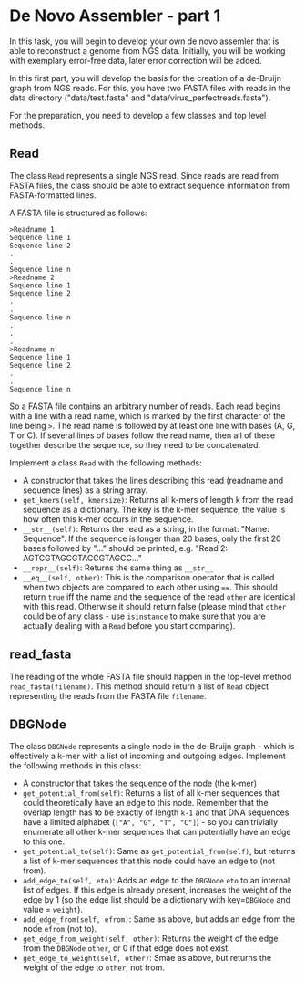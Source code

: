 # De Novo Assembler - part 1

In this task, you will begin to develop your own de novo assemler that is able to reconstruct a genome from NGS data. Initially, you will be working with exemplary error-free data, later error correction will be added.

In this first part, you will develop the basis for the creation of a de-Bruijn graph from NGS reads. For this, you have two FASTA files with reads in the data directory ("data/test.fasta" and "data/virus_perfectreads.fasta"). 

For the preparation, you need to develop a few classes and top level methods.

## Read

The class `Read` represents a single NGS read. Since reads are read from FASTA files, the class should be able to extract sequence information from FASTA-formatted lines.

A FASTA file is structured as follows:

```text
>Readname 1
Sequence line 1
Sequence line 2
.
.
Sequence line n
>Readname 2
Sequence line 1
Sequence line 2
.
.
Sequence line n
.
.
.
>Readname n
Sequence line 1
Sequence line 2
.
.
Sequence line n
```

So a FASTA file contains an arbitrary number of reads. Each read begins with a line with a read name, which is marked by the first character of the line being `>`. The read name is followed by at least one line with bases (A, G, T or C). If several lines of bases follow the read name, then all of these together describe the sequence, so they need to be concatenated. 

Implement a class `Read` with the following methods:

* A constructor that takes the lines describing this read (readname and sequence lines) as a string array. 
* `get_kmers(self, kmersize)`: Returns all k-mers of length k from the read sequence as a dictionary. The key is the k-mer sequence, the value is how often this k-mer occurs in the sequence. 
* `__str__(self)`: Returns the read as a string, in the format: "Name: Sequence". If the sequence is longer than 20 bases, only the first 20 bases followed by "..." should be printed, e.g. "Read 2: AGTCGTAGCGTACCGTAGCC..." 
* ```__repr__(self)```: Returns the same thing as ```__str__```    
* ```__eq__(self, other)```: This is the comparison operator that is called when two objects are compared to each other using `==`. This should return `true` iff the name and the sequence of the read `other` are identical with this read. Otherwise it should return false (please mind that `other` could be of any class - use `isinstance` to make sure that you are actually dealing with a `Read` before you start comparing).

## read_fasta

The reading of the whole FASTA file should happen in the top-level method `read_fasta(filename)`. This method should return a list of `Read` object representing the reads from the FASTA file `filename`.

## DBGNode

The class `DBGNode` represents a single node in the de-Bruijn graph - which is effectively a k-mer with a list of incoming and outgoing edges. Implement the following methods in this class:

* A constructor that takes the sequence of the node (the k-mer)
* `get_potential_from(self)`: Returns a list of all k-mer sequences that could theoretically have an edge to this node. Remember that the overlap length has to be exactly of length `k-1` and that DNA sequences have a limited alphabet (`["A", "G", "T", "C"]`) - so you can trivially enumerate all other k-mer sequences that can potentially have an edge to this one.
* `get_potential_to(self)`: Same as `get_potential_from(self)`, but returns a list of k-mer sequences that this node could have an edge to (not from).
* `add_edge_to(self, eto)`: Adds an edge to the `DBGNode` `eto` to an internal list of edges. If this edge is already present, increases the weight of the edge by 1 (so the edge list should be a dictionary with key=`DBGNode` and value = `weight`).
* `add_edge_from(self, efrom)`: Same as above, but adds an edge from the node `efrom` (not to).
* `get_edge_from_weight(self, other)`: Returns the weight of the edge from the `DBGNode` `other`, or 0 if that edge does not exist.
* ```get_edge_to_weight(self, other)```: Smae as above, but returns the weight of the edge to `other`, not from. 
